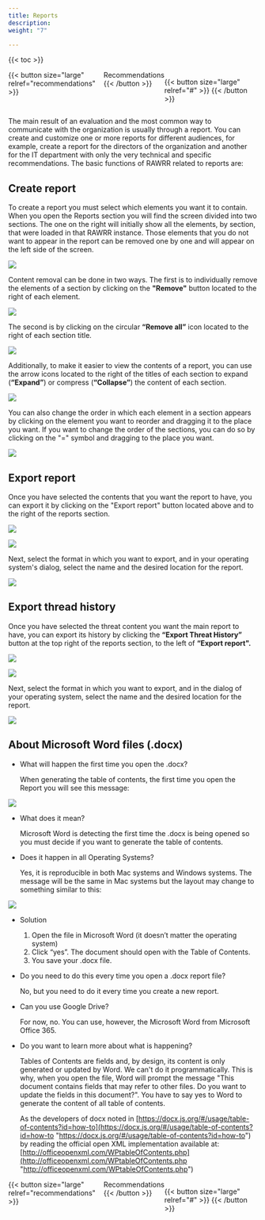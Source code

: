 ```yaml
---
title: Reports
description: 
weight: "7"

---
```

{{< toc >}}

<div style="display: flex; justify-content: space-between">
{{< button size="large" relref="recommendations" >}} <i class="arrow left"></i> Recommendations {{< /button >}}

{{< button size="large" relref="#" >}} <i class="arrow right"></i>{{< /button >}}
</div>

The main result of an evaluation and the most common way to communicate with the organization is usually through a report. You can create and customize one or more reports for different audiences, for example, create a report for the directors of the organization and another for the IT department with only the very technical and specific recommendations. The basic functions of RAWRR related to reports are:

## Create report

To create a report you must select which elements you want it to contain. When you open the Reports section you will find the screen divided into two sections. The one on the right will initially show all the elements, by section, that were loaded in that RAWRR instance. Those elements that you do not want to appear in the report can be removed one by one and will appear on the left side of the screen.

![](/images/reporte-home.png)

Content removal can be done in two ways. The first is to individually remove the elements of a section by clicking on the **"Remove"** button located to the right of each element.

![](/images/remove.png)

The second is by clicking on the circular **“Remove all”** icon located to the right of each section title.

![](/images/remover-todo.png)

Additionally, to make it easier to view the contents of a report, you can use the arrow icons located to the right of the titles of each section to expand (**“Expand”**) or compress (**“Collapse”**) the content of each section.

![](/images/flechas.png)

You can also change the order in which each element in a section appears by clicking on the element you want to reorder and dragging it to the place you want. If you want to change the order of the sections, you can do so by clicking on the "=" symbol and dragging to the place you want.

![](/images/arrastrar.png)

## Export report

Once you have selected the contents that you want the report to have, you can export it by clicking on the "Export report" button located above and to the right of the reports section.

![](/images/export_report_button_en.png)

![](/images/export_report_en.png)

Next, select the format in which you want to export, and in your operating system's dialog, select the name and the desired location for the report.

![](/images/choose_format_en.png)

## Export thread history

Once you have selected the threat content you want the main report to have, you can export its history by clicking the **“Export Threat History”** button at the top right of the reports section, to the left of **“Export report".**

![](/images/export_threat_history_button_en.png)

![](/images/export_threat_en.png)

Next, select the format in which you want to export, and in the dialog of your operating system, select the name and the desired location for the report.

![](/images/choose_format_en.png)

## About Microsoft Word files (.docx)

* What will happen the first time you open the .docx?

  When generating the table of contents, the first time you open the Report you will see this message:

![](/images/word1.png)

* What does it mean?

  Microsoft Word is detecting the first time the .docx is being opened so you must decide if you want to generate the table of contents.
* Does it happen in all Operating Systems?

  Yes, it is reproducible in both Mac systems and Windows systems. The message will be the same in Mac systems but the layout may change to something similar to this:

![](/images/word2.png)

* Solution
  1. Open the file in Microsoft Word (it doesn’t matter the operating system)
  2. Click “yes”. The document should open with the Table of Contents.
  3. You save your .docx file.
* Do you need to do this every time you open a .docx report file?

  No, but you need to do it every time you create a new report.
* Can you use Google Drive?

  For now, no. You can use, however, the Microsoft Word from Microsoft Office 365.
* Do you want to learn more about what is happening?

  Tables of Contents are fields and, by design, its content is only generated or updated by Word. We can't do it programmatically. This is why, when you open the file, Word will prompt the message "This document contains fields that may refer to other files. Do you want to update the fields in this document?". You have to say yes to Word to generate the content of all table of contents.

  As the developers of docx noted in [https://docx.js.org/#/usage/table-of-contents?id=how-to](https://docx.js.org/#/usage/table-of-contents?id=how-to "https://docx.js.org/#/usage/table-of-contents?id=how-to") by reading the official open XML implementation available at: [http://officeopenxml.com/WPtableOfContents.php](http://officeopenxml.com/WPtableOfContents.php "http://officeopenxml.com/WPtableOfContents.php")

<div style="display: flex; justify-content: space-between">
{{< button size="large" relref="recommendations" >}} <i class="arrow left"></i> Recommendations {{< /button >}}

{{< button size="large" relref="#" >}} <i class="arrow right"></i>{{< /button >}}
</div>